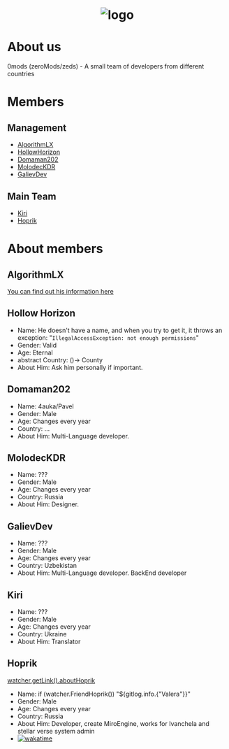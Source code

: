 # <div align="center"> <img src=https://i.imgur.com/CQ2wMX3.png alt="logo"> </div>
# About us
0mods (zeroMods/zeds) - A small team of developers from different countries

# Members

## Management
- [AlgorithmLX](https://github.com/algorithmlx)
- [HollowHorizon](https://github.com/hollowhorizon)
- [Domaman202](https://github.com/domaman202)
- [MolodecKDR](https://github.com/MolodecKDR)
- [GalievDev](https://github.com/GalievDev)
## Main Team
- [Kiri](https://github.com/Kiri-Yoshikage)
- [Hoprik](https://github.com/Hoprik)

# About members

## AlgorithmLX
[You can find out his information here](https://github.com/AlgorithmLX/AlgorithmLX/blob/main/README.md)

## Hollow Horizon

- Name: He doesn't have a name, and when you try to get it, it throws an exception: "`IllegalAccessException: not enough permissions`"
- Gender: Valid
- Age: Eternal 
- abstract Country: ()-> County 
- About Him: Ask him personally if important.

## Domaman202

- Name: 4auka/Pavel
- Gender: Male
- Age: Changes every year
- Country: ...
- About Him: Multi-Language developer.

## MolodecKDR

- Name: ???
- Gender: Male
- Age: Changes every year
- Country: Russia
- About Him: Designer.

## GalievDev

- Name: ???
- Gender: Male
- Age: Changes every year
- Country: Uzbekistan
- About Him: Multi-Language developer. BackEnd developer

## Kiri

- Name: ???
- Gender: Male
- Age: Changes every year
- Country: Ukraine
- About Him: Translator

## Hoprik
[watcher.getLink().aboutHoprik](https://github.com/hoprik/hoprik/blob/main/README.md)
- Name: if (watcher.FriendHoprik()) "${gitlog.info.{"Valera"}}"
- Gender: Male
- Age: Changes every year
- Country: Russia
- About Him: Developer, create MiroEngine, works for Ivanchela and stellar verse system admin
- [![wakatime](https://wakatime.com/badge/user/dfcbe794-c409-4097-a53e-aedc2d8b21d6.svg)](https://wakatime.com/@Hoprik)

